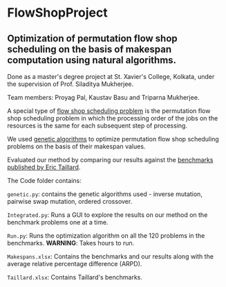 # FlowShopProject
## Optimization of permutation flow shop scheduling on the basis of makespan computation using natural algorithms.
Done as a master's degree project at St. Xavier's College, Kolkata, under the supervision of Prof. Siladitya Mukherjee.

Team members: Proyag Pal, Kaustav Basu and Triparna Mukherjee.

A special type of [flow shop scheduling problem](https://en.wikipedia.org/wiki/Flow_shop_scheduling) is the permutation flow shop scheduling problem in which the processing order of the jobs on the resources is the same for each subsequent step of processing.

We used [genetic algorithms](https://en.wikipedia.org/wiki/Genetic_algorithm) to optimize permutation flow shop scheduling problems on the basis of their makespan values.

Evaluated our method by comparing our results against the [benchmarks published by Eric Taillard](http://mistic.heig-vd.ch/taillard/articles.dir/Taillard1993EJOR.pdf).

The Code folder contains:

```genetic.py```: contains the genetic algorithms used - inverse mutation, pairwise swap mutation, ordered crossover.

```Integrated.py```: Runs a GUI to explore the results on our method on the benchmark problems one at a time.

```Run.py```: Runs the optimization algorithm on all the 120 problems in the benchmarks. **WARNING**: Takes hours to run.

```Makespans.xlsx```: Contains the benchmarks and our results along with the average relative percentage difference (ARPD).

```Taillard.xlsx```: Contains Taillard's benchmarks.
